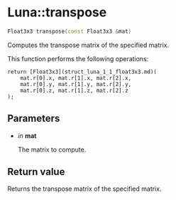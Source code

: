 # Luna::transpose

```c++
Float3x3 transpose(const Float3x3 &mat)
```

Computes the transpose matrix of the specified matrix. 

This function performs the following operations: 
```
return [Float3x3](struct_luna_1_1_float3x3.md)(
    mat.r[0].x, mat.r[1].x, mat.r[2].x,
    mat.r[0].y, mat.r[1].y, mat.r[2].y,
    mat.r[0].z, mat.r[1].z, mat.r[2].z
);
```


## Parameters
* *in* **mat**

    The matrix to compute. 

## Return value
Returns the transpose matrix of the specified matrix. 

